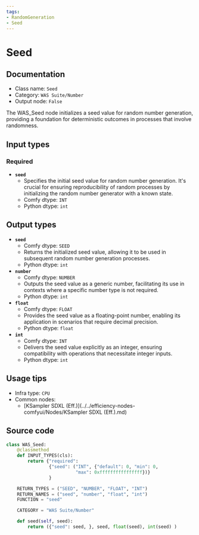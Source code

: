 ```yaml
---
tags:
- RandomGeneration
- Seed
---
```


# Seed
## Documentation
- Class name: `Seed`
- Category: `WAS Suite/Number`
- Output node: `False`

The WAS_Seed node initializes a seed value for random number generation, providing a foundation for deterministic outcomes in processes that involve randomness.
## Input types
### Required
- **`seed`**
    - Specifies the initial seed value for random number generation. It's crucial for ensuring reproducibility of random processes by initializing the random number generator with a known state.
    - Comfy dtype: `INT`
    - Python dtype: `int`
## Output types
- **`seed`**
    - Comfy dtype: `SEED`
    - Returns the initialized seed value, allowing it to be used in subsequent random number generation processes.
    - Python dtype: `int`
- **`number`**
    - Comfy dtype: `NUMBER`
    - Outputs the seed value as a generic number, facilitating its use in contexts where a specific number type is not required.
    - Python dtype: `int`
- **`float`**
    - Comfy dtype: `FLOAT`
    - Provides the seed value as a floating-point number, enabling its application in scenarios that require decimal precision.
    - Python dtype: `float`
- **`int`**
    - Comfy dtype: `INT`
    - Delivers the seed value explicitly as an integer, ensuring compatibility with operations that necessitate integer inputs.
    - Python dtype: `int`
## Usage tips
- Infra type: `CPU`
- Common nodes:
    - [KSampler SDXL (Eff.)](../../efficiency-nodes-comfyui/Nodes/KSampler SDXL (Eff.).md)



## Source code
```python
class WAS_Seed:
    @classmethod
    def INPUT_TYPES(cls):
        return {"required":
                {"seed": ("INT", {"default": 0, "min": 0,
                          "max": 0xffffffffffffffff})}
                }

    RETURN_TYPES = ("SEED", "NUMBER", "FLOAT", "INT")
    RETURN_NAMES = ("seed", "number", "float", "int")
    FUNCTION = "seed"

    CATEGORY = "WAS Suite/Number"

    def seed(self, seed):
        return ({"seed": seed, }, seed, float(seed), int(seed) )

```
